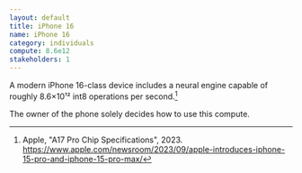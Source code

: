 ```yaml
---
layout: default
title: iPhone 16
name: iPhone 16
category: individuals
compute: 8.6e12
stakeholders: 1
---
```


A modern iPhone 16-class device includes a neural engine capable of roughly 8.6×10¹² int8 operations per second.[^1]

The owner of the phone solely decides how to use this compute.

[^1]: Apple, "A17 Pro Chip Specifications", 2023. <https://www.apple.com/newsroom/2023/09/apple-introduces-iphone-15-pro-and-iphone-15-pro-max/>
